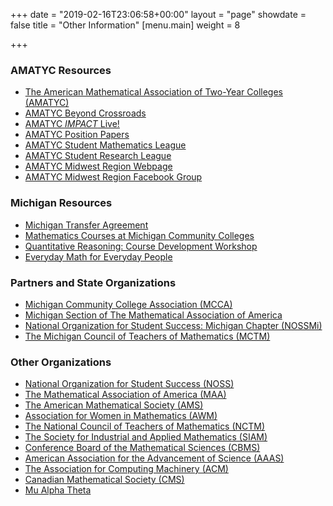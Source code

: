 +++
date = "2019-02-16T23:06:58+00:00"
layout = "page"
showdate = false
title = "Other Information"
[menu.main]
weight = 8

+++
### AMATYC Resources
* [The American Mathematical Association of Two-Year Colleges (AMATYC)](http://www.amatyc.org/)
* [AMATYC Beyond Crossroads](http://beyondcrossroads.matyc.org/)
* [AMATYC <i>IMPACT</i> Live!](http://my.amatyc.org)
* [AMATYC Position Papers](https://amatyc.site-ym.com/general/custom.asp?page=GuidelinesPositions)
* [AMATYC Student Mathematics League](http://www.amatyc.org?page=StudentMathLeague)
* [AMATYC Student Research League](http://amatyc.site-ym.com/page/StudentResLeague)
* [AMATYC Midwest Region Webpage](http://amatyc.org/midwest/)
* [AMATYC Midwest Region Facebook Group](http://bit.ly/amatycmidwest)

### Michigan Resources
* [Michigan Transfer Agreement](https://www.macrao.org/Publications/MTA.asp)
* [Mathematics Courses at Michigan Community Colleges](http://www-personal.umich.edu/\~vmesa/Community%20Colleges/CommunityColleges.html)
* <a href="http://michmatyc.org/qr/">Quantitative Reasoning: Course Development Workshop</a>
* [Everyday Math for Everyday People](http://www.jonoaks.com)

### Partners and State Organizations
* [Michigan Community College Association (MCCA)](http://www.mcca.org/)
* [Michigan Section of The Mathematical Association of America](http://sections.maa.org/michigan/)
* [National Organization for Student Success: Michigan Chapter (NOSSMi)](http://nossmi.org/)
* [The Michigan Council of Teachers of Mathematics (MCTM)](http://mictm.org/)

### Other Organizations
* [National Organization for Student Success (NOSS)](http://www.thenoss.org/)
* [The Mathematical Association of America (MAA)](http://www.maa.org/)
* [The American Mathematical Society (AMS)](http://e-math.ams.org/)
* [Association for Women in Mathematics (AWM)](http://www.awm-math.org/)
* [The National Council of Teachers of Mathematics (NCTM)](http://www.nctm.org/)
* [The Society for Industrial and Applied Mathematics (SIAM)](http://www.siam.org/)
* [Conference Board of the Mathematical Sciences (CBMS)](http://www.cbmsweb.org/)
* [American Association for the Advancement of Science (AAAS)](http://www.aaas.org/)
* [The Association for Computing Machinery (ACM)](http://www.acm.org/)
* [Canadian Mathematical Society (CMS)](http://camel.math.ca/)
* [Mu Alpha Theta](http://www.mualphatheta.org/)